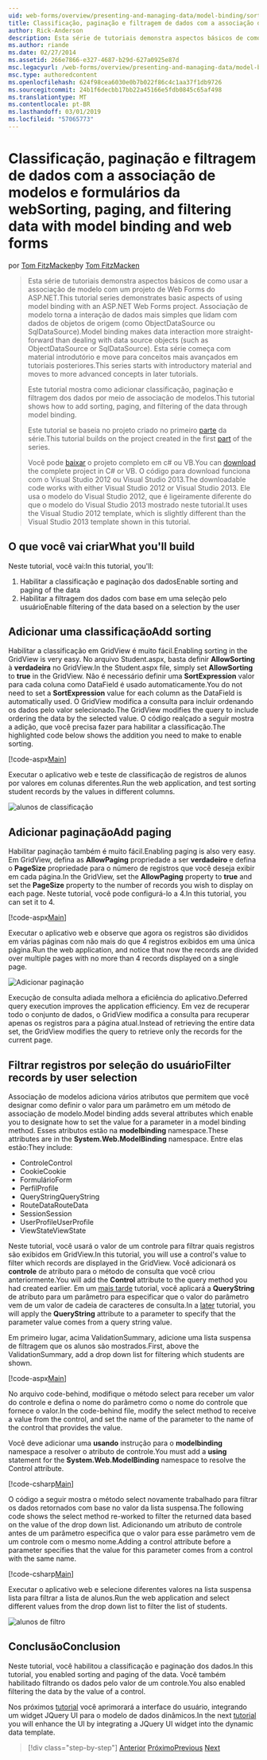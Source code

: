 ```yaml
---
uid: web-forms/overview/presenting-and-managing-data/model-binding/sorting-paging-and-filtering-data
title: Classificação, paginação e filtragem de dados com a associação de modelos e formulários da web | Microsoft Docs
author: Rick-Anderson
description: Esta série de tutoriais demonstra aspectos básicos de como usar a associação de modelo com um projeto de Web Forms do ASP.NET. Associação de modelo torna a interação de dados mais simples-...
ms.author: riande
ms.date: 02/27/2014
ms.assetid: 266e7866-e327-4687-b29d-627a0925e87d
msc.legacyurl: /web-forms/overview/presenting-and-managing-data/model-binding/sorting-paging-and-filtering-data
msc.type: authoredcontent
ms.openlocfilehash: 624f98cea6030e0b7b022f86c4c1aa37f1db9726
ms.sourcegitcommit: 24b1f6decbb17bb22a45166e5fdb0845c65af498
ms.translationtype: MT
ms.contentlocale: pt-BR
ms.lasthandoff: 03/01/2019
ms.locfileid: "57065773"
---
```

<a name="sorting-paging-and-filtering-data-with-model-binding-and-web-forms"></a><span data-ttu-id="ffa41-104">Classificação, paginação e filtragem de dados com a associação de modelos e formulários da web</span><span class="sxs-lookup"><span data-stu-id="ffa41-104">Sorting, paging, and filtering data with model binding and web forms</span></span>
====================
<span data-ttu-id="ffa41-105">por [Tom FitzMacken](https://github.com/tfitzmac)</span><span class="sxs-lookup"><span data-stu-id="ffa41-105">by [Tom FitzMacken](https://github.com/tfitzmac)</span></span>

> <span data-ttu-id="ffa41-106">Esta série de tutoriais demonstra aspectos básicos de como usar a associação de modelo com um projeto de Web Forms do ASP.NET.</span><span class="sxs-lookup"><span data-stu-id="ffa41-106">This tutorial series demonstrates basic aspects of using model binding with an ASP.NET Web Forms project.</span></span> <span data-ttu-id="ffa41-107">Associação de modelo torna a interação de dados mais simples que lidam com dados de objetos de origem (como ObjectDataSource ou SqlDataSource).</span><span class="sxs-lookup"><span data-stu-id="ffa41-107">Model binding makes data interaction more straight-forward than dealing with data source objects (such as ObjectDataSource or SqlDataSource).</span></span> <span data-ttu-id="ffa41-108">Esta série começa com material introdutório e move para conceitos mais avançados em tutoriais posteriores.</span><span class="sxs-lookup"><span data-stu-id="ffa41-108">This series starts with introductory material and moves to more advanced concepts in later tutorials.</span></span>
> 
> <span data-ttu-id="ffa41-109">Este tutorial mostra como adicionar classificação, paginação e filtragem dos dados por meio de associação de modelos.</span><span class="sxs-lookup"><span data-stu-id="ffa41-109">This tutorial shows how to add sorting, paging, and filtering of the data through model binding.</span></span>
> 
> <span data-ttu-id="ffa41-110">Este tutorial se baseia no projeto criado no primeiro [parte](retrieving-data.md) da série.</span><span class="sxs-lookup"><span data-stu-id="ffa41-110">This tutorial builds on the project created in the first [part](retrieving-data.md) of the series.</span></span>
> 
> <span data-ttu-id="ffa41-111">Você pode [baixar](https://go.microsoft.com/fwlink/?LinkId=286116) o projeto completo em c# ou VB.</span><span class="sxs-lookup"><span data-stu-id="ffa41-111">You can [download](https://go.microsoft.com/fwlink/?LinkId=286116) the complete project in C# or VB.</span></span> <span data-ttu-id="ffa41-112">O código para download funciona com o Visual Studio 2012 ou Visual Studio 2013.</span><span class="sxs-lookup"><span data-stu-id="ffa41-112">The downloadable code works with either Visual Studio 2012 or Visual Studio 2013.</span></span> <span data-ttu-id="ffa41-113">Ele usa o modelo do Visual Studio 2012, que é ligeiramente diferente do que o modelo do Visual Studio 2013 mostrado neste tutorial.</span><span class="sxs-lookup"><span data-stu-id="ffa41-113">It uses the Visual Studio 2012 template, which is slightly different than the Visual Studio 2013 template shown in this tutorial.</span></span>


## <a name="what-youll-build"></a><span data-ttu-id="ffa41-114">O que você vai criar</span><span class="sxs-lookup"><span data-stu-id="ffa41-114">What you'll build</span></span>

<span data-ttu-id="ffa41-115">Neste tutorial, você vai:</span><span class="sxs-lookup"><span data-stu-id="ffa41-115">In this tutorial, you'll:</span></span>

1. <span data-ttu-id="ffa41-116">Habilitar a classificação e paginação dos dados</span><span class="sxs-lookup"><span data-stu-id="ffa41-116">Enable sorting and paging of the data</span></span>
2. <span data-ttu-id="ffa41-117">Habilitar a filtragem dos dados com base em uma seleção pelo usuário</span><span class="sxs-lookup"><span data-stu-id="ffa41-117">Enable filtering of the data based on a selection by the user</span></span>

## <a name="add-sorting"></a><span data-ttu-id="ffa41-118">Adicionar uma classificação</span><span class="sxs-lookup"><span data-stu-id="ffa41-118">Add sorting</span></span>

<span data-ttu-id="ffa41-119">Habilitar a classificação em GridView é muito fácil.</span><span class="sxs-lookup"><span data-stu-id="ffa41-119">Enabling sorting in the GridView is very easy.</span></span> <span data-ttu-id="ffa41-120">No arquivo Student.aspx, basta definir **AllowSorting** à **verdadeira** no GridView.</span><span class="sxs-lookup"><span data-stu-id="ffa41-120">In the Student.aspx file, simply set **AllowSorting** to **true** in the GridView.</span></span> <span data-ttu-id="ffa41-121">Não é necessário definir uma **SortExpression** valor para cada coluna como DataField é usado automaticamente.</span><span class="sxs-lookup"><span data-stu-id="ffa41-121">You do not need to set a **SortExpression** value for each column as the DataField is automatically used.</span></span> <span data-ttu-id="ffa41-122">O GridView modifica a consulta para incluir ordenando os dados pelo valor selecionado.</span><span class="sxs-lookup"><span data-stu-id="ffa41-122">The GridView modifies the query to include ordering the data by the selected value.</span></span> <span data-ttu-id="ffa41-123">O código realçado a seguir mostra a adição, que você precisa fazer para habilitar a classificação.</span><span class="sxs-lookup"><span data-stu-id="ffa41-123">The highlighted code below shows the addition you need to make to enable sorting.</span></span>

[!code-aspx[Main](sorting-paging-and-filtering-data/samples/sample1.aspx?highlight=5)]

<span data-ttu-id="ffa41-124">Executar o aplicativo web e teste de classificação de registros de alunos por valores em colunas diferentes.</span><span class="sxs-lookup"><span data-stu-id="ffa41-124">Run the web application, and test sorting student records by the values in different columns.</span></span>

![alunos de classificação](sorting-paging-and-filtering-data/_static/image2.png)

## <a name="add-paging"></a><span data-ttu-id="ffa41-126">Adicionar paginação</span><span class="sxs-lookup"><span data-stu-id="ffa41-126">Add paging</span></span>

<span data-ttu-id="ffa41-127">Habilitar paginação também é muito fácil.</span><span class="sxs-lookup"><span data-stu-id="ffa41-127">Enabling paging is also very easy.</span></span> <span data-ttu-id="ffa41-128">Em GridView, defina as **AllowPaging** propriedade a ser **verdadeiro** e defina o **PageSize** propriedade para o número de registros que você deseja exibir em cada página.</span><span class="sxs-lookup"><span data-stu-id="ffa41-128">In the GridView, set the **AllowPaging** property to **true** and set the **PageSize** property to the number of records you wish to display on each page.</span></span> <span data-ttu-id="ffa41-129">Neste tutorial, você pode configurá-lo a 4.</span><span class="sxs-lookup"><span data-stu-id="ffa41-129">In this tutorial, you can set it to 4.</span></span>

[!code-aspx[Main](sorting-paging-and-filtering-data/samples/sample2.aspx?highlight=5)]

<span data-ttu-id="ffa41-130">Executar o aplicativo web e observe que agora os registros são divididos em várias páginas com não mais do que 4 registros exibidos em uma única página.</span><span class="sxs-lookup"><span data-stu-id="ffa41-130">Run the web application, and notice that now the records are divided over multiple pages with no more than 4 records displayed on a single page.</span></span>

![Adicionar paginação](sorting-paging-and-filtering-data/_static/image4.png)

<span data-ttu-id="ffa41-132">Execução de consulta adiada melhora a eficiência do aplicativo.</span><span class="sxs-lookup"><span data-stu-id="ffa41-132">Deferred query execution improves the application efficiency.</span></span> <span data-ttu-id="ffa41-133">Em vez de recuperar todo o conjunto de dados, o GridView modifica a consulta para recuperar apenas os registros para a página atual.</span><span class="sxs-lookup"><span data-stu-id="ffa41-133">Instead of retrieving the entire data set, the GridView modifies the query to retrieve only the records for the current page.</span></span>

## <a name="filter-records-by-user-selection"></a><span data-ttu-id="ffa41-134">Filtrar registros por seleção do usuário</span><span class="sxs-lookup"><span data-stu-id="ffa41-134">Filter records by user selection</span></span>

<span data-ttu-id="ffa41-135">Associação de modelos adiciona vários atributos que permitem que você designar como definir o valor para um parâmetro em um método de associação de modelo.</span><span class="sxs-lookup"><span data-stu-id="ffa41-135">Model binding adds several attributes which enable you to designate how to set the value for a parameter in a model binding method.</span></span> <span data-ttu-id="ffa41-136">Esses atributos estão na **modelbinding** namespace.</span><span class="sxs-lookup"><span data-stu-id="ffa41-136">These attributes are in the **System.Web.ModelBinding** namespace.</span></span> <span data-ttu-id="ffa41-137">Entre elas estão:</span><span class="sxs-lookup"><span data-stu-id="ffa41-137">They include:</span></span>

- <span data-ttu-id="ffa41-138">Controle</span><span class="sxs-lookup"><span data-stu-id="ffa41-138">Control</span></span>
- <span data-ttu-id="ffa41-139">Cookie</span><span class="sxs-lookup"><span data-stu-id="ffa41-139">Cookie</span></span>
- <span data-ttu-id="ffa41-140">Formulário</span><span class="sxs-lookup"><span data-stu-id="ffa41-140">Form</span></span>
- <span data-ttu-id="ffa41-141">Perfil</span><span class="sxs-lookup"><span data-stu-id="ffa41-141">Profile</span></span>
- <span data-ttu-id="ffa41-142">QueryString</span><span class="sxs-lookup"><span data-stu-id="ffa41-142">QueryString</span></span>
- <span data-ttu-id="ffa41-143">RouteData</span><span class="sxs-lookup"><span data-stu-id="ffa41-143">RouteData</span></span>
- <span data-ttu-id="ffa41-144">Session</span><span class="sxs-lookup"><span data-stu-id="ffa41-144">Session</span></span>
- <span data-ttu-id="ffa41-145">UserProfile</span><span class="sxs-lookup"><span data-stu-id="ffa41-145">UserProfile</span></span>
- <span data-ttu-id="ffa41-146">ViewState</span><span class="sxs-lookup"><span data-stu-id="ffa41-146">ViewState</span></span>

<span data-ttu-id="ffa41-147">Neste tutorial, você usará o valor de um controle para filtrar quais registros são exibidos em GridView.</span><span class="sxs-lookup"><span data-stu-id="ffa41-147">In this tutorial, you will use a control's value to filter which records are displayed in the GridView.</span></span> <span data-ttu-id="ffa41-148">Você adicionará os **controle** de atributo para o método de consulta que você criou anteriormente.</span><span class="sxs-lookup"><span data-stu-id="ffa41-148">You will add the **Control** attribute to the query method you had created earlier.</span></span> <span data-ttu-id="ffa41-149">Em um [mais tarde](using-query-string-values-to-retrieve-data.md) tutorial, você aplicará a **QueryString** de atributo para um parâmetro para especificar que o valor do parâmetro vem de um valor de cadeia de caracteres de consulta.</span><span class="sxs-lookup"><span data-stu-id="ffa41-149">In a [later](using-query-string-values-to-retrieve-data.md) tutorial, you will apply the **QueryString** attribute to a parameter to specify that the parameter value comes from a query string value.</span></span>

<span data-ttu-id="ffa41-150">Em primeiro lugar, acima ValidationSummary, adicione uma lista suspensa de filtragem que os alunos são mostrados.</span><span class="sxs-lookup"><span data-stu-id="ffa41-150">First, above the ValidationSummary, add a drop down list for filtering which students are shown.</span></span>

[!code-aspx[Main](sorting-paging-and-filtering-data/samples/sample3.aspx?highlight=3-11)]

<span data-ttu-id="ffa41-151">No arquivo code-behind, modifique o método select para receber um valor do controle e defina o nome do parâmetro como o nome do controle que fornece o valor.</span><span class="sxs-lookup"><span data-stu-id="ffa41-151">In the code-behind file, modify the select method to receive a value from the control, and set the name of the parameter to the name of the control that provides the value.</span></span>

<span data-ttu-id="ffa41-152">Você deve adicionar uma **usando** instrução para o **modelbinding** namespace a resolver o atributo de controle.</span><span class="sxs-lookup"><span data-stu-id="ffa41-152">You must add a **using** statement for the **System.Web.ModelBinding** namespace to resolve the Control attribute.</span></span>

[!code-csharp[Main](sorting-paging-and-filtering-data/samples/sample4.cs)]

<span data-ttu-id="ffa41-153">O código a seguir mostra o método select novamente trabalhado para filtrar os dados retornados com base no valor da lista suspensa.</span><span class="sxs-lookup"><span data-stu-id="ffa41-153">The following code shows the select method re-worked to filter the returned data based on the value of the drop down list.</span></span> <span data-ttu-id="ffa41-154">Adicionando um atributo de controle antes de um parâmetro especifica que o valor para esse parâmetro vem de um controle com o mesmo nome.</span><span class="sxs-lookup"><span data-stu-id="ffa41-154">Adding a control attribute before a parameter specifies that the value for this parameter comes from a control with the same name.</span></span>

[!code-csharp[Main](sorting-paging-and-filtering-data/samples/sample5.cs)]

<span data-ttu-id="ffa41-155">Executar o aplicativo web e selecione diferentes valores na lista suspensa lista para filtrar a lista de alunos.</span><span class="sxs-lookup"><span data-stu-id="ffa41-155">Run the web application and select different values from the drop down list to filter the list of students.</span></span>

![alunos de filtro](sorting-paging-and-filtering-data/_static/image6.png)

## <a name="conclusion"></a><span data-ttu-id="ffa41-157">Conclusão</span><span class="sxs-lookup"><span data-stu-id="ffa41-157">Conclusion</span></span>

<span data-ttu-id="ffa41-158">Neste tutorial, você habilitou a classificação e paginação dos dados.</span><span class="sxs-lookup"><span data-stu-id="ffa41-158">In this tutorial, you enabled sorting and paging of the data.</span></span> <span data-ttu-id="ffa41-159">Você também habilitado filtrando os dados pelo valor de um controle.</span><span class="sxs-lookup"><span data-stu-id="ffa41-159">You also enabled filtering the data by the value of a control.</span></span>

<span data-ttu-id="ffa41-160">Nos próximos [tutorial](integrating-jquery-ui.md) você aprimorará a interface do usuário, integrando um widget JQuery UI para o modelo de dados dinâmicos.</span><span class="sxs-lookup"><span data-stu-id="ffa41-160">In the next [tutorial](integrating-jquery-ui.md) you will enhance the UI by integrating a JQuery UI widget into the dynamic data template.</span></span>

> [!div class="step-by-step"]
> <span data-ttu-id="ffa41-161">[Anterior](updating-deleting-and-creating-data.md)
> [Próximo](integrating-jquery-ui.md)</span><span class="sxs-lookup"><span data-stu-id="ffa41-161">[Previous](updating-deleting-and-creating-data.md)
[Next](integrating-jquery-ui.md)</span></span>
